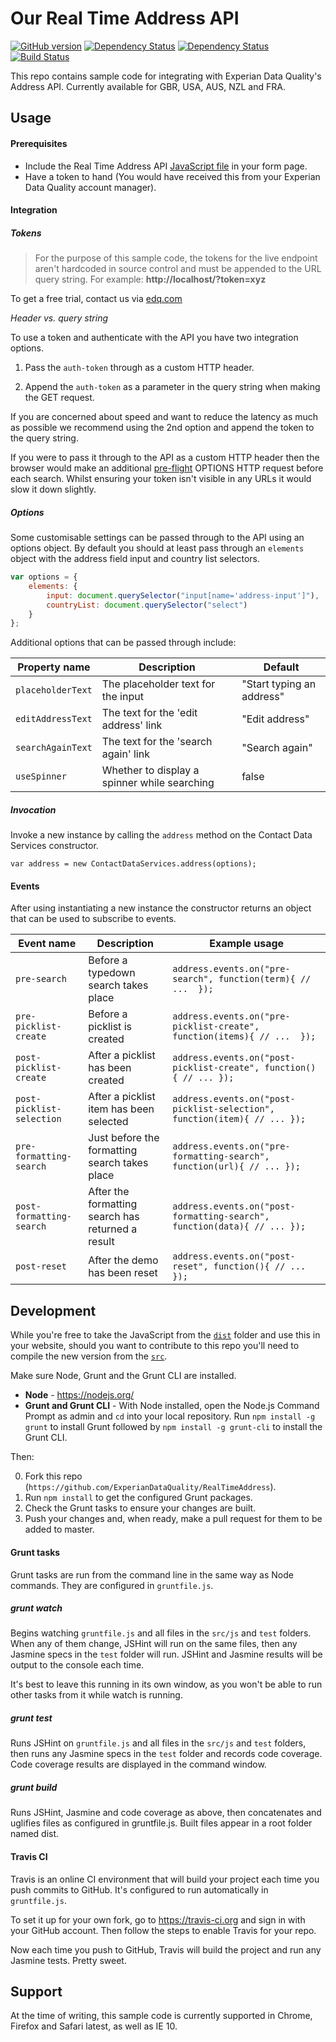 # Our Real Time Address API

[![GitHub version](https://badge.fury.io/gh/ExperianDataQuality%2FRealTimeAddress.svg)](http://badge.fury.io/gh/ExperianDataQuality%2FRealTimeAddress)
[![Dependency Status](https://david-dm.org/ExperianDataQuality/RealTimeAddress.svg)](https://david-dm.org/ExperianDataQuality/RealTimeAddress)
[![Dependency Status](https://david-dm.org/ExperianDataQuality/RealTimeAddress/dev-status.svg)](https://david-dm.org/ExperianDataQuality/RealTimeAddress#info=devDependencies)
[![Build Status](https://travis-ci.org/experiandataquality/RealTimeAddress.svg?branch=master)](https://travis-ci.org/experiandataquality/RealTimeAddress)

This repo contains sample code for integrating with Experian Data Quality's Address API. Currently available for GBR, USA, AUS, NZL and FRA.

## Usage

#### Prerequisites

- Include the Real Time Address API [JavaScript file](/dist/js/contact-data-services.min.js) in your form page.
- Have a token to hand (You would have received this from your Experian Data Quality account manager).

#### Integration

##### Tokens

> For the purpose of this sample code, the tokens for the live endpoint aren't hardcoded in source control and must be appended to the URL query string. For example: **http://localhost/?token=xyz**

To get a free trial, contact us via [edq.com](http://www.edq.com)

*Header vs. query string*

To use a token and authenticate with the API you have two integration options. 

1. Pass the `auth-token` through as a custom HTTP header.

2. Append the `auth-token` as a parameter in the query string when making the GET request.

If you are concerned about speed and want to reduce the latency as much as possible we recommend using the 2nd option and append the token to the query string.

If you were to pass it through to the API as a custom HTTP header then the browser would make an additional [pre-flight](https://developer.mozilla.org/en-US/docs/Web/HTTP/Access_control_CORS#Preflighted_requests) OPTIONS HTTP request before each search. Whilst ensuring your token isn't visible in any URLs it would slow it down slightly.

##### Options

Some customisable settings can be passed through to the API using an options object. By default you should at least pass through an `elements` object with the address field input and country list selectors.

```javascript
var options = {
	elements: {
		input: document.querySelector("input[name='address-input']"),
		countryList: document.querySelector("select")					
	}
};
```
Additional options that can be passed through include:

| Property name | Description | Default |
|------------|-------------|---------------|
| `placeholderText` | The placeholder text for the input | "Start typing an address"|
| `editAddressText` | The text for the 'edit address' link | "Edit address"|
| `searchAgainText` | The text for the 'search again' link | "Search again"|
| `useSpinner` | Whether to display a spinner while searching | false|

##### Invocation

Invoke a new instance by calling the `address` method on the Contact Data Services constructor.

`var address = new ContactDataServices.address(options);`

#### Events

After using instantiating a new instance the constructor returns an object that can be used to subscribe to events.

| Event name | Description | Example usage |
|------------|-------------|---------------|
| `pre-search` | Before a typedown search takes place | ```address.events.on("pre-search", function(term){ // ...  });```|
| `pre-picklist-create` | Before a picklist is created | ```address.events.on("pre-picklist-create", function(items){ // ...  });```|
| `post-picklist-create` | After a picklist has been created | ```address.events.on("post-picklist-create", function(){ // ... });```|
| `post-picklist-selection` | After a picklist item has been selected | ```address.events.on("post-picklist-selection", function(item){ // ... });```|
| `pre-formatting-search` | Just before the formatting search takes place | ```address.events.on("pre-formatting-search", function(url){ // ... });```|
| `post-formatting-search` | After the formatting search has returned a result | ```address.events.on("post-formatting-search", function(data){ // ... });```|
| `post-reset` | After the demo has been reset | ```address.events.on("post-reset", function(){ // ... });```|


## Development

While you're free to take the JavaScript from the [`dist`](/dist/js/contact-data-servicesjs) folder and use this in your website, should you want to contribute to this repo you'll need to compile the new version from the [`src`](/src/js/). 

Make sure Node, Grunt and the Grunt CLI are installed.

- **Node** - https://nodejs.org/
- **Grunt and Grunt CLI** - With Node installed, open the Node.js Command Prompt as admin and `cd` into your local repository. Run `npm install -g grunt` to install Grunt followed by `npm install -g grunt-cli` to install the Grunt CLI.

Then:

0. Fork this repo (`https://github.com/ExperianDataQuality/RealTimeAddress`).
0. Run `npm install` to get the configured Grunt packages.
0. Check the Grunt tasks to ensure your changes are built.
0. Push your changes and, when ready, make a pull request for them to be added to master.

#### Grunt tasks

Grunt tasks are run from the command line in the same way as Node commands. They are configured in `gruntfile.js`.

##### grunt watch

Begins watching `gruntfile.js` and all files in the `src/js` and `test` folders. When any of them change, JSHint will run on the same files, then any Jasmine specs in the `test` folder will run. JSHint and Jasmine results will be output to the console each time.

It's best to leave this running in its own window, as you won't be able to run other tasks from it while watch is running.

##### grunt test

Runs JSHint on `gruntfile.js` and all files in the `src/js` and `test` folders, then runs any Jasmine specs in the `test` folder and records code coverage. Code coverage results are displayed in the command window.

##### grunt build

Runs JSHint, Jasmine and code coverage as above, then concatenates and uglifies files as configured in gruntfile.js. Built files appear in a root folder named dist.

#### Travis CI

Travis is an online CI environment that will build your project each time you push commits to GitHub. It's configured to run automatically in `gruntfile.js`.

To set it up for your own fork, go to https://travis-ci.org and sign in with your GitHub account. Then follow the steps to enable Travis for your repo.

Now each time you push to GitHub, Travis will build the project and run any Jasmine tests. Pretty sweet.

## Support

At the time of writing, this sample code is currently supported in Chrome, Firefox and Safari latest, as well as IE 10.
